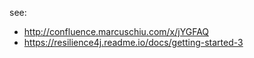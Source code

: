 see:
- http://confluence.marcuschiu.com/x/jYGFAQ
- https://resilience4j.readme.io/docs/getting-started-3